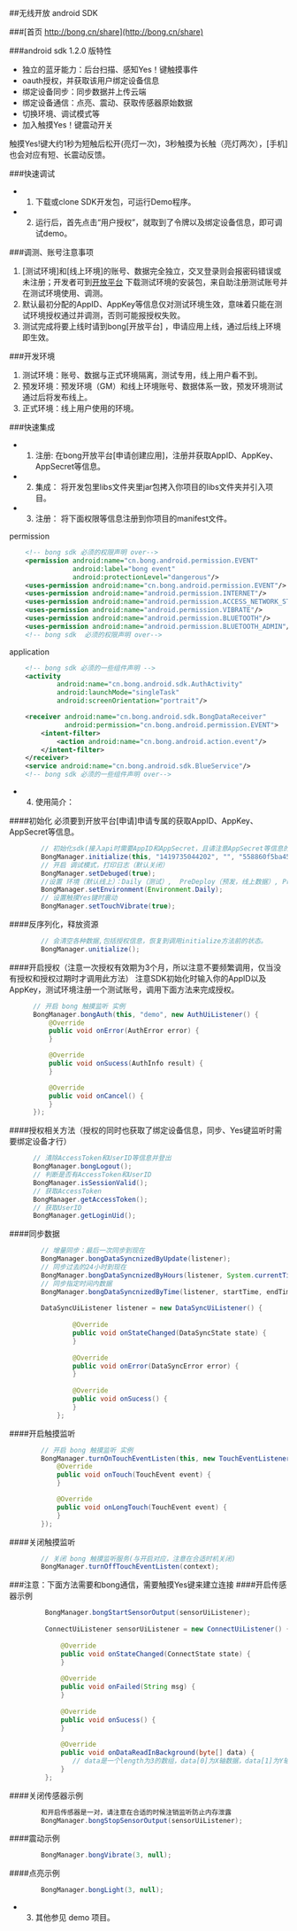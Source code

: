 
##无线开放 android SDK

###[首页 http://bong.cn/share](http://bong.cn/share)

###android sdk 1.2.0 版特性
- 独立的蓝牙能力：后台扫描、感知Yes！键触摸事件
- oauth授权，并获取该用户绑定设备信息
- 绑定设备同步：同步数据并上传云端
- 绑定设备通信：点亮、震动、获取传感器原始数据
- 切换环境、调试模式等
- 加入触摸Yes！键震动开关

触摸Yes!键大约1秒为短触后松开(亮灯一次)，3秒触摸为长触（亮灯两次），[手机]也会对应有短、长震动反馈。


###快速调试

- 1. 下载或clone SDK开发包，可运行Demo程序。
- 2. 运行后，首先点击“用户授权”，就取到了令牌以及绑定设备信息，即可调试demo。

###调测、账号注意事项
1. [测试环境]和[线上环境]的账号、数据完全独立，交叉登录则会报密码错误或未注册；开发者可到[开放平台](http://www.bong.cn/share/mobile.html)
下载测试环境的安装包，来自助注册测试账号并在测试环境使用、调测。
2. 默认最初分配的AppID、AppKey等信息仅对测试环境生效，意味着只能在测试环境授权通过并调测，否则可能报授权失败。
3. 测试完成将要上线时请到bong[开放平台] ，申请应用上线，通过后线上环境即生效。

###开发环境
1. 测试环境：账号、数据与正式环境隔离，测试专用，线上用户看不到。
2. 预发环境：预发环境（GM）和线上环境账号、数据体系一致，预发环境测试通过后将发布线上。
3. 正式环境：线上用户使用的环境。

###快速集成


- 1. 注册:  在bong开放平台[申请创建应用]，注册并获取AppID、AppKey、AppSecret等信息。
- 2. 集成： 将开发包里libs文件夹里jar包拷入你项目的libs文件夹并引入项目。
- 3. 注册： 将下面权限等信息注册到你项目的manifest文件。

permission
```xml
    <!-- bong sdk 必须的权限声明 over-->
    <permission android:name="cn.bong.android.permission.EVENT"
                android:label="bong event"
                android:protectionLevel="dangerous"/>
    <uses-permission android:name="cn.bong.android.permission.EVENT"/>
    <uses-permission android:name="android.permission.INTERNET"/>
    <uses-permission android:name="android.permission.ACCESS_NETWORK_STATE"/>
    <uses-permission android:name="android.permission.VIBRATE"/>
    <uses-permission android:name="android.permission.BLUETOOTH"/>
    <uses-permission android:name="android.permission.BLUETOOTH_ADMIN"/>
    <!-- bong sdk  必须的权限声明 over-->
```
application
```xml
    <!-- bong sdk 必须的一些组件声明 -->
    <activity
            android:name="cn.bong.android.sdk.AuthActivity"
            android:launchMode="singleTask"
            android:screenOrientation="portrait"/>

    <receiver android:name="cn.bong.android.sdk.BongDataReceiver"
              android:permission="cn.bong.android.permission.EVENT">
        <intent-filter>
            <action android:name="cn.bong.android.action.event"/>
        </intent-filter>
    </receiver>
    <service android:name="cn.bong.android.sdk.BlueService"/>
    <!-- bong sdk 必须的一些组件声明 over-->
```
- 4. 使用简介：

####初始化
必须要到开放平台[申请]申请专属的获取AppID、AppKey、AppSecret等信息。
```java
        // 初始化sdk(接入api时需要AppID和AppSecret，且请注意AppSecret等信息的保密工作，防止被盗用)
        BongManager.initialize(this, "1419735044202", "", "558860f5ba4546ddb31eafeee11dc8f4");
        // 开启 调试模式，打印日志（默认关闭）
        BongManager.setDebuged(true);
        //设置 环境（默认线上）：Daily（测试）,  PreDeploy（预发，线上数据）, Product（线上）;
        BongManager.setEnvironment(Environment.Daily);
        // 设置触摸Yes键时震动
        BongManager.setTouchVibrate(true);
```

####反序列化，释放资源
```java
        // 会清空各种数据,包括授权信息，恢复到调用initialize方法前的状态。
        BongManager.unitialize();
```

####开启授权（注意一次授权有效期为3个月，所以注意不要频繁调用，仅当没有授权和授权过期时才调用此方法）
注意SDK初始化时输入你的AppID以及AppKey，测试环境注册一个测试账号，调用下面方法来完成授权。
```java
      // 开启 bong 触摸监听 实例 
      BongManager.bongAuth(this, "demo", new AuthUiListener() {
          @Override
          public void onError(AuthError error) {
          }

          @Override
          public void onSucess(AuthInfo result) {
          }

          @Override
          public void onCancel() {
          }
      });
```

####授权相关方法（授权的同时也获取了绑定设备信息，同步、Yes键监听时需要绑定设备才行）
```java
      // 清除AccessToken和UserID等信息并登出
      BongManager.bongLogout();
      // 判断是否有AccessToken和UserID
      BongManager.isSessionValid();
      // 获取AccessToken
      BongManager.getAccessToken();
      // 获取UserID
      BongManager.getLoginUid();
```

####同步数据
```java
        // 增量同步：最后一次同步到现在
        BongManager.bongDataSyncnizedByUpdate(listener);
        // 同步过去的24小时到现在
        BongManager.bongDataSyncnizedByHours(listener, System.currentTimeMillis(), 24);
        // 同步指定时间内数据
        BongManager.bongDataSyncnizedByTime(listener, startTime, endTime);
        
        DataSyncUiListener listener = new DataSyncUiListener() {
        
                @Override
                public void onStateChanged(DataSyncState state) {
                }
        
                @Override
                public void onError(DataSyncError error) {
                }
        
                @Override
                public void onSucess() {
                }
            };
```

####开启触摸监听
```java
        // 开启 bong 触摸监听 实例 
        BongManager.turnOnTouchEventListen(this, new TouchEventListener() {
            @Override
            public void onTouch(TouchEvent event) {
            }

            @Override
            public void onLongTouch(TouchEvent event) {
            }
        });
```

####关闭触摸监听
```java
        // 关闭 bong 触摸监听服务(与开启对应，注意在合适时机关闭)
        BongManager.turnOffTouchEventListen(context);
```

###注意：下面方法需要和bong通信，需要触摸Yes键来建立连接
####开启传感器示例 
```java
         BongManager.bongStartSensorOutput(sensorUiListener);
         
         ConnectUiListener sensorUiListener = new ConnectUiListener() {
         
             @Override
             public void onStateChanged(ConnectState state) {
             }
     
             @Override
             public void onFailed(String msg) {
             }
     
             @Override
             public void onSucess() {
             }
     
             @Override
             public void onDataReadInBackground(byte[] data) {
                // data是一个length为3的数组，data[0]为X轴数据，data[1]为Y轴数据，data[3]为Z轴数据。
             }
         };
```
####关闭传感器示例 
```java
        和开启传感器是一对，请注意在合适的时候注销监听防止内存泄露
        BongManager.bongStopSensorOutput(sensorUiListener);
```
####震动示例  
```java
        BongManager.bongVibrate(3, null);
```
####点亮示例  
```java
        BongManager.bongLight(3, null);
```

- 3. 其他参见 demo 项目。

